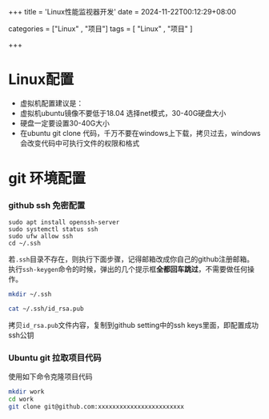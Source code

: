 +++
title = 'Linux性能监视器开发'
date = 2024-11-22T00:12:29+08:00



categories = ["Linux" , "项目"]
tags = [ "Linux" , "项目"  ]

+++





# Linux配置

- 虚拟机配置建议是：
- 虚拟机ubuntu镜像不要低于18.04 选择net模式，30-40G硬盘大小
- 硬盘一定要设置30-40G大小 
- 在ubuntu git clone 代码，千万不要在windows上下载，拷贝过去，windows会改变代码中可执行文件的权限和格式

# git 环境配置

### **github ssh 免密配置**

```Plain
sudo apt install openssh-server
sudo systemctl status ssh
sudo ufw allow ssh
cd ~/.ssh    
```

若`.ssh`目录不存在，则执行下面步骤，记得邮箱改成你自己的github注册邮箱。执行`ssh-keygen`命令的时候，弹出的几个提示框**全都回车跳过**，不需要做任何操作。

```Bash
mkdir ~/.ssh

cat ~/.ssh/id_rsa.pub
```

拷贝`id_rsa.pub`文件内容，复制到github setting中的ssh keys里面，即配置成功ssh公钥



### **Ubuntu git 拉取项目代码**

使用如下命令克隆项目代码

```Bash
mkdir work 
cd work
git clone git@github.com:xxxxxxxxxxxxxxxxxxxxxxxx
```



